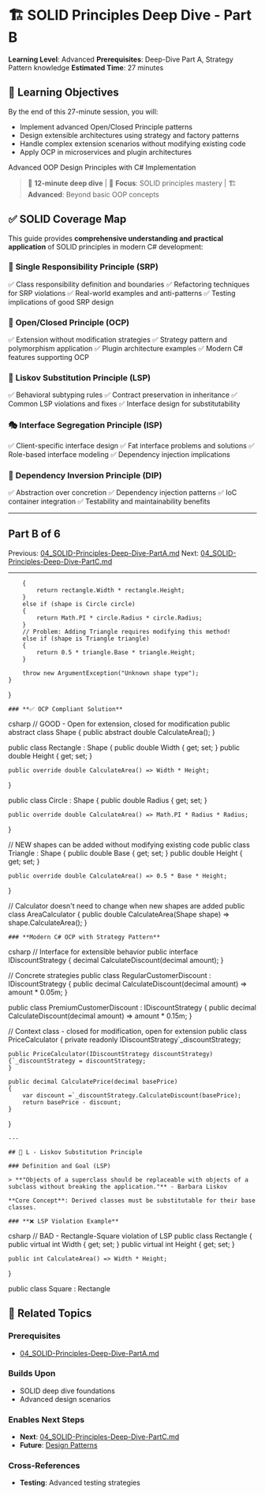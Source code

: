 # 🏗️ SOLID Principles Deep Dive - Part B

**Learning Level**: Advanced
**Prerequisites**: Deep-Dive Part A, Strategy Pattern knowledge
**Estimated Time**: 27 minutes

## 🎯 Learning Objectives

By the end of this 27-minute session, you will:

- Implement advanced Open/Closed Principle patterns
- Design extensible architectures using strategy and factory patterns
- Handle complex extension scenarios without modifying existing code
- Apply OCP in microservices and plugin architectures

Advanced OOP Design Principles with C# Implementation

> 📖 **12-minute deep dive** | 🎯 **Focus**: SOLID principles mastery | 🏗️ **Advanced**: Beyond basic OOP concepts

## ✅ **SOLID Coverage Map**

This guide provides **comprehensive understanding and practical application** of SOLID principles in modern C# development:

### 🎯 **Single Responsibility Principle (SRP)**

✅ Class responsibility definition and boundaries
✅ Refactoring techniques for SRP violations
✅ Real-world examples and anti-patterns
✅ Testing implications of good SRP design

### 🔐 **Open/Closed Principle (OCP)**

✅ Extension without modification strategies
✅ Strategy pattern and polymorphism application
✅ Plugin architecture examples
✅ Modern C# features supporting OCP

### 🔄 **Liskov Substitution Principle (LSP)**

✅ Behavioral subtyping rules
✅ Contract preservation in inheritance
✅ Common LSP violations and fixes
✅ Interface design for substitutability

### 🎭 **Interface Segregation Principle (ISP)**

✅ Client-specific interface design
✅ Fat interface problems and solutions
✅ Role-based interface modeling
✅ Dependency injection implications

### 🔗 **Dependency Inversion Principle (DIP)**

✅ Abstraction over concretion
✅ Dependency injection patterns
✅ IoC container integration
✅ Testability and maintainability benefits

---

## Part B of 6

Previous: [04_SOLID-Principles-Deep-Dive-PartA.md](04_SOLID-Principles-Deep-Dive-PartA.md)
Next: [04_SOLID-Principles-Deep-Dive-PartC.md](04_SOLID-Principles-Deep-Dive-PartC.md)

---

        {
            return rectangle.Width * rectangle.Height;
        }
        else if (shape is Circle circle)
        {
            return Math.PI * circle.Radius * circle.Radius;
        }
        // Problem: Adding Triangle requires modifying this method!
        else if (shape is Triangle triangle)
        {
            return 0.5 * triangle.Base * triangle.Height;
        }

        throw new ArgumentException("Unknown shape type");
    }
}

    ### **✅ OCP Compliant Solution**
csharp
// GOOD - Open for extension, closed for modification
public abstract class Shape
{
    public abstract double CalculateArea();
}

public class Rectangle : Shape
{
    public double Width { get; set; }
    public double Height { get; set; }

    public override double CalculateArea() => Width * Height;
}

public class Circle : Shape
{
    public double Radius { get; set; }

    public override double CalculateArea() => Math.PI * Radius * Radius;
}

// NEW shapes can be added without modifying existing code
public class Triangle : Shape
{
    public double Base { get; set; }
    public double Height { get; set; }

    public override double CalculateArea() => 0.5 * Base * Height;
}

// Calculator doesn't need to change when new shapes are added
public class AreaCalculator
{
    public double CalculateArea(Shape shape) => shape.CalculateArea();
}

    ### **Modern C# OCP with Strategy Pattern**
csharp
// Interface for extensible behavior
public interface IDiscountStrategy
{
    decimal CalculateDiscount(decimal amount);
}

// Concrete strategies
public class RegularCustomerDiscount : IDiscountStrategy
{
    public decimal CalculateDiscount(decimal amount) => amount * 0.05m;
}

public class PremiumCustomerDiscount : IDiscountStrategy
{
    public decimal CalculateDiscount(decimal amount) => amount * 0.15m;
}

// Context class - closed for modification, open for extension
public class PriceCalculator
{
    private readonly IDiscountStrategy`_discountStrategy;

    public PriceCalculator(IDiscountStrategy discountStrategy)
    {`_discountStrategy = discountStrategy;
    }

    public decimal CalculatePrice(decimal basePrice)
    {
        var discount =`_discountStrategy.CalculateDiscount(basePrice);
        return basePrice - discount;
    }
}

    ---

    ## 🔄 L - Liskov Substitution Principle

    ### Definition and Goal (LSP)

    > **"Objects of a superclass should be replaceable with objects of a subclass without breaking the application."** - Barbara Liskov

    **Core Concept**: Derived classes must be substitutable for their base classes.

    ### **❌ LSP Violation Example**
csharp
// BAD - Rectangle-Square violation of LSP
public class Rectangle
{
    public virtual int Width { get; set; }
    public virtual int Height { get; set; }

    public int CalculateArea() => Width * Height;
}

public class Square : Rectangle

## 🔗 Related Topics

### **Prerequisites**

- [04_SOLID-Principles-Deep-Dive-PartA.md](04_SOLID-Principles-Deep-Dive-PartA.md)

### **Builds Upon**

- SOLID deep dive foundations
- Advanced design scenarios

### **Enables Next Steps**

- **Next**: [04_SOLID-Principles-Deep-Dive-PartC.md](04_SOLID-Principles-Deep-Dive-PartC.md)
- **Future**: [Design Patterns](../03_Design-Patterns/)

### **Cross-References**

- **Testing**: Advanced testing strategies
